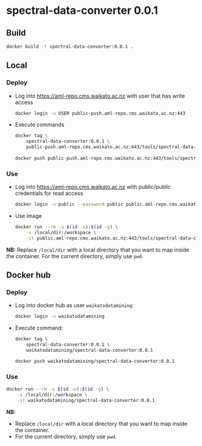 # spectral-data-converter 0.0.1

## Build

```bash
docker build -t spectral-data-converter:0.0.1 .
```

## Local

### Deploy

* Log into https://aml-repo.cms.waikato.ac.nz with user that has write access

  ```bash
  docker login -u USER public-push.aml-repo.cms.waikato.ac.nz:443
  ```

* Execute commands

  ```bash
  docker tag \
      spectral-data-converter:0.0.1 \
      public-push.aml-repo.cms.waikato.ac.nz:443/tools/spectral-data-converter:0.0.1
      
  docker push public-push.aml-repo.cms.waikato.ac.nz:443/tools/spectral-data-converter:0.0.1
  ```

### Use

* Log into https://aml-repo.cms.waikato.ac.nz with public/public credentials for read access

  ```bash
  docker login -u public --password public public.aml-repo.cms.waikato.ac.nz:443
  ```

* Use image

  ```bash
  docker run --rm -u $(id -u):$(id -g) \
      -v /local/dir:/workspace \
      -it public.aml-repo.cms.waikato.ac.nz:443/tools/spectral-data-converter:0.0.1
  ```

**NB:** Replace `/local/dir` with a local directory that you want to map inside the container. 
For the current directory, simply use `pwd`.


## Docker hub

### Deploy

* Log into docker hub as user `waikatodatamining`:

  ```bash
  docker login -u waikatodatamining
  ```

* Execute command:

  ```bash
  docker tag \
      spectral-data-converter:0.0.1 \
      waikatodatamining/spectral-data-converter:0.0.1
  
  docker push waikatodatamining/spectral-data-converter:0.0.1
  ```

### Use

```bash
docker run --rm -u $(id -u):$(id -g) \
    -v /local/dir:/workspace \
    -it waikatodatamining/spectral-data-converter:0.0.1
```

**NB:** 

* Replace `/local/dir` with a local directory that you want to map inside the container. 
* For the current directory, simply use `pwd`.
